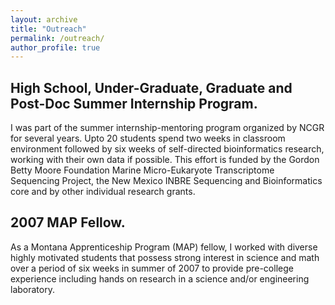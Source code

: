 ```yaml
---
layout: archive
title: "Outreach"
permalink: /outreach/
author_profile: true
---
```


High School, Under-Graduate, Graduate and Post-Doc Summer Internship Program.
----
I was part of the summer internship-mentoring program organized by NCGR for several years. Upto 20 students spend two weeks in classroom environment followed by six weeks of self-directed bioinformatics research, working with their own data if possible. This effort is funded by the Gordon Betty Moore Foundation Marine Micro-Eukaryote Transcriptome Sequencing Project, the New Mexico INBRE Sequencing and Bioinformatics core and by other individual research grants.

2007 MAP Fellow.
----
As a Montana Apprenticeship Program (MAP) fellow, I worked with diverse highly motivated students that possess strong interest in science and math over a period of six weeks in summer of 2007 to provide pre-college experience including hands on research in a science and/or engineering laboratory.
